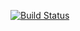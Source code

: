 [![Build Status](https://dev.azure.com/norshiervani0999/Spaceport/_apis/build/status/PGBSNH19.spacepark-grupp-6-spacepark?branchName=master)](https://dev.azure.com/norshiervani0999/Spaceport/_build/latest?definitionId=8&branchName=master)